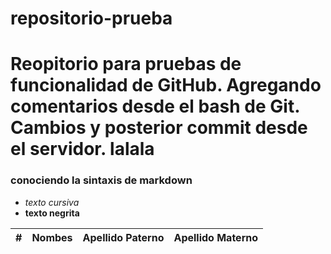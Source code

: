 # repositorio-prueba
Reopitorio para pruebas de funcionalidad de GitHub.
Agregando comentarios desde el bash de Git.
Cambios y posterior commit desde el servidor.
lalala
================================================
### conociendo la sintaxis de markdown
* *texto cursiva*
* **texto negrita**

| # | Nombes  | Apellido Paterno  | Apellido Materno  |
|---|---------|-------------------|-------------------|
